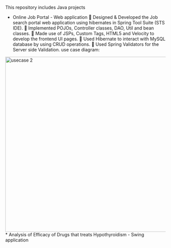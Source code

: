 This repository includes Java projects
* Online Job Portal - Web application
 Designed & Developed the Job search portal web application using hibernates in Spring Tool Suite (STS IDE).
 Implemented POJOs, Controller classes, DAO, Util and bean classes.
 Made use of JSPs, Custom Tags, HTML5 and Velocity to develop the frontend UI pages.
 Used Hibernate to interact with MySQL database by using CRUD operations.
 Used Spring Validators for the Server side Validation.
use case diagram:
<img width="550" height="550" alt="usecase 2" src="https://user-images.githubusercontent.com/25045759/27305825-46cef1f4-5511-11e7-8fa9-9d406e95792b.png">
* Analysis of Efficacy of Drugs that treats Hypothyroidism - Swing application

